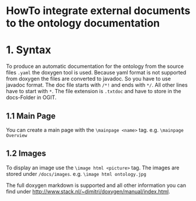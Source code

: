 # HowTo integrate external documents to the ontology documentation

# 1. Syntax
To produce an automatic documentation for the ontology from the source files ```.yaml```
the doxygen tool is used. Because yaml format is not supported from doxygen the files are
converted to javadoc. So you have to use javadoc format. The doc file starts with ```/*!``` and 
ends with ```*/```. All other lines have to start with ```*```.
The file extension is ```.txtdoc``` and have to store in the docs-Folder in OGIT.

## 1.1 Main Page
You can create a main page with the ```\mainpage <name>``` tag.
e.g. ```\mainpage Overview```

## 1.2 Images
To display an image use the ```\image html <picture>``` tag. The images are stored
under ```/docs/images```.
e.g. ```\image html ontology.jpg```

The full doxygen markdown is supported and all other information you can find under http://www.stack.nl/~dimitri/doxygen/manual/index.html.
